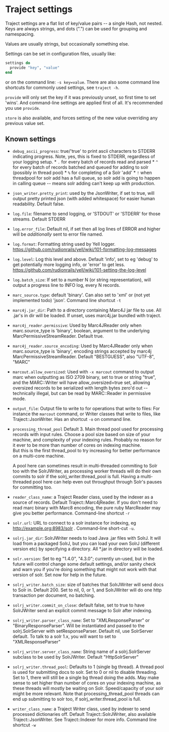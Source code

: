 # Traject settings

Traject settings are a flat list of key/value pairs -- a single
Hash, not nested. Keys are always strings, and dots (".") can be
used for grouping and namespacing.

Values are usually strings, but occasionally something else.

Settings can be set in configuration files, usually like:

~~~ruby
settings do
  provide "key", "value"
end
~~~~

or on the command line: `-s key=value`.  There are also some command line shortcuts
for commonly used settings, see `traject -h`. 

`provide` will only set the key if it was previously unset, so first time to set 'wins'. And command-line 
settings are applied first of all. It's recommended you use `provide`. 

`store` is also available, and forces setting of the new value overriding any previous value set. 

## Known settings

* `debug_ascii_progress`: true/'true' to print ascii characters to STDERR indicating progress. Note,
                          yes, this is fixed to STDERR, regardless of your logging setup. 
                          * `.` for every batch of records read and parsed
                          * `^` for every batch of records batched and queued for adding to solr
                                (possibly in thread pool)
                          * `%` for completing of a Solr 'add'
                          * `!` when threadpool for solr add has a full queue, so solr add is
                                going to happen in calling queue -- means solr adding can't
                                keep up with production. 

* `json_writer.pretty_print`: used by the JsonWriter, if set to true, will output pretty printed json (with added whitespace) for easier human readability. Default false.

* `log.file`: filename to send logging, or 'STDOUT' or 'STDERR' for those streams. Default STDERR

* `log.error_file`: Default nil, if set then all log lines of ERROR and higher will be _additionally_
                  sent to error file named.

* `log.format`: Formatting string used by Yell logger. https://github.com/rudionrails/yell/wiki/101-formatting-log-messages

* `log.level`:  Log this level and above. Default 'info', set to eg 'debug' to get potentially more logging info,
              or 'error' to get less. https://github.com/rudionrails/yell/wiki/101-setting-the-log-level

* `log.batch_size`: If set to a number N (or string representation), will output a progress line to INFO
   log, every N records.

* `marc_source.type`: default 'binary'. Can also set to 'xml' or (not yet implemented todo) 'json'. Command line shortcut `-t`

* `marc4j.jar_dir`:   Path to a directory containing Marc4J jar file to use. All .jar's in dir will
                      be loaded. If unset, uses marc4j.jar bundled with traject.

* `marc4j_reader.permissive`: Used by Marc4JReader only when marc.source_type is 'binary', boolean, argument to the underlying MarcPermissiveStreamReader. Default true.

* `marc4j_reader.source_encoding`: Used by Marc4JReader only when marc.source_type is 'binary', encoding strings accepted
  by marc4j MarcPermissiveStreamReader. Default "BESTGUESS", also "UTF-8", "MARC"

* `marcout.allow_oversized`: Used with `-x marcout` command to output marc when outputting
     as ISO 2709 binary, set to true or string "true", and the MARC::Writer will have
     allow_oversized=true set, allowing oversized records to be serialized with length
    bytes zero'd out -- technically illegal, but can be read by MARC::Reader in permissive mode.

* `output_file`: Output file to write to for operations that write to files: For instance the `marcout` command,
                 or Writer classes that write to files, like Traject::JsonWriter. Has an shortcut
                 `-o` on command line. 

* `processing_thread_pool` Default 3. Main thread pool used for processing records with input rules. Choose a
   pool size based on size of your machine, and complexity of your indexing rules. 
   Probably no reason for it ever to be more than number of cores on indexing machine.  
   But this is the first thread_pool to try increasing for better performance on a multi-core machine. 
   
   A pool here can sometimes result in multi-threaded commiting to Solr too with the
   SolrJWriter, as processing worker threads will do their own commits to solr if the
   solrj_writer.thread_pool is full. Having a multi-threaded pool here can help even out throughput
   through Solr's pauses for committing too. 

* `reader_class_name`: a Traject Reader class, used by the indexer as a source of records. Default Traject::Marc4jReader. If you don't need to read marc binary with Marc8 encoding, the pure ruby MarcReader may give you better performance.  Command-line shortcut `-r`

* `solr.url`: URL to connect to a solr instance for indexing, eg http://example.org:8983/solr . Command-line short-cut `-u`.

* `solrj.jar_dir`: SolrJWriter needs to load Java .jar files with SolrJ. It will load from a packaged SolrJ, but you can load your own SolrJ (different version etc) by specifying a directory. All *.jar in directory will be loaded.

* `solr.version`: Set to eg "1.4.0", "4.3.0"; currently un-used, but in the future will control
  change some default settings, and/or sanity check and warn you if you're doing something
  that might not work with that version of solr. Set now for help in the future.

* `solrj_writer.batch_size`: size of batches that SolrJWriter will send docs to Solr in. Default 200. Set to nil,
  0, or 1, and SolrJWriter will do one http transaction per document, no batching. 

* `solrj_writer.commit_on_close`: default false, set to true to have SolrJWriter send an explicit commit message to Solr after indexing.

* `solrj_writer.parser_class_name`: Set to "XMLResponseParser" or "BinaryResponseParser". Will be instantiated and passed to the solrj.SolrServer with setResponseParser. Default nil, use SolrServer default. To talk to a solr 1.x, you will want to set to "XMLResponseParser"

* `solrj_writer.server_class_name`: String name of a solrj.SolrServer subclass to be used by SolrJWriter. Default "HttpSolrServer"

* `solrj_writer.thread_pool`:       Defaults to 1 (single bg thread). A thread pool is used for submitting docs
                                    to solr. Set to 0 or nil to disable threading. Set to 1,
                                    there will still be a single bg thread doing the adds.
                                    May make sense to set higher than number of cores on your
                                    indexing machine, as these threads will mostly be waiting
                                    on Solr. Speed/capacity of your solr might be more relevant.
                                    Note that processing_thread_pool threads can end up submitting
                                    to solr too, if solrj_writer.thread_pool is full. 

* `writer_class_name`: a Traject Writer class, used by indexer to send processed dictionaries off. Default Traject::SolrJWriter, also available Traject::JsonWriter. See Traject::Indexer for more info. Command line shortcut `-w`
